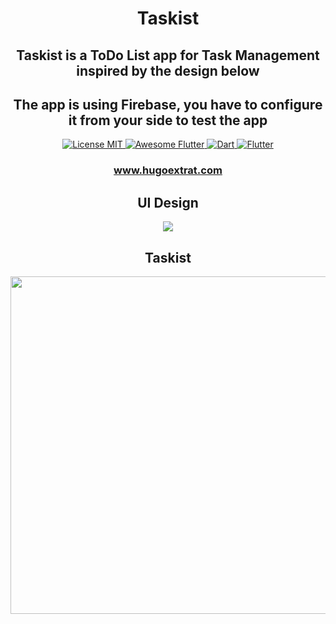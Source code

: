 <h1 align="center">Taskist</h1>

<h2 align="center">
 Taskist is a ToDo List app for Task Management inspired by the design below
</h2>

<h2 align="center">
 The app is using Firebase, you have to configure it from your side to test the app
</h2>


<div align="center">
  <a href="https://opensource.org/licenses/MIT">
    <img src="https://img.shields.io/badge/license-MIT-blue.svg?longCache=true&style=for-the-badge" alt="License MIT" />
  </a>
  <a href="https://github.com/Solido/awesome-flutter">
     <img src="https://img.shields.io/badge/awesome-%F0%9F%95%B6-purple.svg?longCache=true&style=for-the-badge" alt="Awesome Flutter" />
  </a>
  <a href="https://www.dartlang.org/">
     <img src="https://img.shields.io/badge/Dart-2.0.0-ff69b4.svg?longCache=true&style=for-the-badge" alt="Dart" />
  </a>
  <a href="https://flutter.io/">
     <img src="https://img.shields.io/badge/Flutter-SDK-3BB9FF.svg?longCache=true&style=for-the-badge" alt="Flutter" />
  </a>
</div>

<div align="center">
  <h3>
    <a href="https://hugoextrat.com">
      www.hugoextrat.com
    </a>
  </h3>
</div>


<h2 align="center">
  <strong>UI Design</strong>
</h2>

<div align="center">
  <img src="https://media.giphy.com/media/1wpPvwtUU2yuqYlqmx/giphy.gif"/>
</div>

<h2 align="center">
  <strong>Taskist</strong>
</h2>

<div align="center">
  <img src="https://media.giphy.com/media/bcKj48rvx7fPIj4ifS/giphy.gif" height="540"/>
</div>
